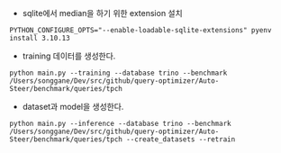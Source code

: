 

* sqlite에서 median을 하기 위한 extension 설치
```
PYTHON_CONFIGURE_OPTS="--enable-loadable-sqlite-extensions" pyenv install 3.10.13
```

* training 데이터를 생성한다.
```
python main.py --training --database trino --benchmark /Users/songgane/Dev/src/github/query-optimizer/Auto-Steer/benchmark/queries/tpch
```

* dataset과 model을 생성한다.
```
python main.py --inference --database trino --benchmark /Users/songgane/Dev/src/github/query-optimizer/Auto-Steer/benchmark/queries/tpch --create_datasets --retrain
```